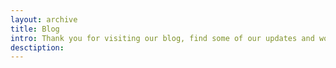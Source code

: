 ```yaml
---
layout: archive
title: Blog
intro: Thank you for visiting our blog, find some of our updates and workflows.
desctiption: 
---
```

		
